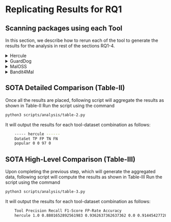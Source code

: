 # Replicating Results for RQ1

## Scanning packages using each Tool

In this section, we describe how to rerun each of the tool to generate the results for the analysis in 
rest of the sections RQ1-4. 

<details>
  <summary>Hercule</summary> 

### Hercule
We now describe how to reproduce the results for each of the data-set using `Hercule`

#### MalOSS Packages
```bash
python3 scripts/tools/hercule.py /data/maloss/ data-set/maloss
mv /opt/hercule/results /opt/hercule/results-maloss
cp /data/maloss/hercule_result.csv /experiments/hercule-maloss.csv
cp /data/maloss/rule_contribution.csv /experiments/hercule-maloss-rules.csv
```

#### BackStabber Packages
```bash
python3 scripts/tools/hercule.py /data/backstabber/ data-set/backstabber
mv /opt/hercule/results /opt/hercule/results-backstabber
cp /data/backstabber/hercule_result.csv /experiments/hercule-backstabber.csv
cp /data/backstabber/rule_contribution.csv /experiments/hercule-backstabber-rules.csv
```

#### MalRegistry Packages
```bash
python3 scripts/tools/hercule.py /data/malregistry/ data-set/malregistry
mv /opt/hercule/results /opt/hercule/results-malregistry
cp /data/malregistry/hercule_result.csv /experiments/hercule-malregistry.csv
cp /data/malregistry/rule_contribution.csv /experiments/hercule-malregistry-rules.csv
```

#### Popular Packages
```bash
python3 scripts/tools/hercule.py /data/popular/ data-set/popular
mv /opt/hercule/results /opt/hercule/results-popular
cp /data/popular/hercule_result.csv /experiments/hercule-popular.csv
cp /data/popular/rule_contribution.csv /experiments/hercule-popular-rules.csv
```

#### Trusted Packages
```bash
python3 scripts/tools/hercule.py /data/trusted/ data-set/trusted
mv /opt/hercule/results /opt/hercule/results-trusted
cp /data/trusted/hercule_result.csv /experiments/hercule-trusted.csv
cp /data/trusted/rule_contribution.csv /experiments/hercule-trusted-rules.csv
```

</details>


<details>
  <summary>GuardDog</summary> 

### GuardDog
We now describe how to reproduce the results for each of the data-set using `guarddog`

#### MalOSS Packages
```bash
python3 scripts/tools/guarddog.py /data/maloss/ data-set/maloss
cp /data/maloss/guarddog_result.csv /experiments/guarddog-maloss.csv
```

#### BackStabber Packages
```bash
python3 scripts/tools/guarddog.py /data/backstabber/ data-set/backstabber
cp /data/backstabber/guarddog_result.csv /experiments/guarddog-backstabber.csv
```

#### MalRegistry Packages
```bash
python3 scripts/tools/guarddog.py /data/malregistry/ data-set/malregistry
cp /data/malregistry/guarddog_result.csv /experiments/guarddog-malregistry.csv
```

#### Popular Packages
```bash
python3 scripts/tools/guarddog.py /data/popular/ data-set/popular
cp /data/popular/guarddog_result.csv /experiments/guarddog-popular.csv
```

#### Trusted Packages
```bash
python3 scripts/tools/guarddog.py /data/trusted/ data-set/trusted
cp /data/trusted/guarddog_result.csv /experiments/guarddog-trusted.csv
```

</details>


<details>
  <summary>MalOSS</summary> 

### MalOSS
We now describe how to reproduce the results for each of the data-set using `maloss`

#### MalOSS Packages
```bash
python3 scripts/tools/maloss.py /data/maloss/ data-set/maloss
cp /data/maloss/maloss_result.csv /experiments/maloss-maloss.csv
```

#### BackStabber Packages
```bash
python3 scripts/tools/maloss.py /data/backstabber/ data-set/backstabber
cp /data/backstabber/maloss_result.csv /experiments/maloss-backstabber.csv
```

#### MalRegistry Packages
```bash
python3 scripts/tools/maloss.py /data/malregistry/ data-set/malregistry
cp /data/malregistry/maloss_result.csv /experiments/maloss-malregistry.csv
```

#### Popular Packages
```bash
python3 scripts/tools/maloss.py /data/popular/ data-set/popular
cp /data/popular/maloss_result.csv /experiments/maloss-popular.csv
```

#### Trusted Packages
```bash
python3 scripts/tools/maloss.py /data/trusted/ data-set/trusted
cp /data/trusted/maloss_result.csv /experiments/maloss-trusted.csv
```

</details>

<details>
  <summary>Bandit4Mal</summary> 

### Bandit4Mal
We now describe how to reproduce the results for each of the data-set using `bandit4mal`

#### MalOSS Packages
```bash
python3 scripts/tools/bandit.py /data/maloss/ data-set/maloss
mv /opt/hercule/results /opt/hercule/bandit-maloss
cp /data/maloss/bandit_result.csv /experiments/bandit-maloss.csv
```

#### BackStabber Packages
```bash
python3 scripts/tools/bandit.py /data/backstabber/ data-set/backstabber
mv /opt/hercule/results /opt/hercule/bandit-backstabber
cp /data/backstabber/bandit_result.csv /experiments/bandit-backstabber.csv
```

#### MalRegistry Packages
```bash
python3 scripts/tools/bandit.py /data/malregistry/ data-set/malregistry
mv /opt/hercule/results /opt/hercule/bandit-malregistry
cp /data/malregistry/bandit_result.csv /experiments/bandit-malregistry.csv
```

#### Popular Packages
```bash
python3 scripts/tools/bandit.py /data/popular/ data-set/popular
mv /opt/hercule/results /opt/hercule/bandit-popular
cp /data/popular/bandit_result.csv /experiments/bandit-popular.csv
```

#### Trusted Packages
```bash
python3 scripts/tools/bandit.py /data/trusted/ data-set/trusted
mv /opt/hercule/results /opt/hercule/bandit-trusted
cp /data/trusted/bandit_result.csv /experiments/bandit-trusted.csv
```

</details>


## SOTA Detailed Comparison (Table-II)
Once all the results are placed, following script will aggregate the results as shown in Table-II
Run the script using the command
```bash
python3 scripts/analysis/table-2.py
```
It will output the results for each tool-dataset combination as follows:
```bash
    ----- hercule ------
    DataSet TP FP TN FN
    popular 0 0 97 0

```

## SOTA High-Level Comparison (Table-III)
Upon completing the previous step, which will generate the aggregated data, following script will compute the results as shown in Table-III
Run the script using the command
```bash
python3 scripts/analysis/table-3.py
```
It will output the results for each tool-dataset combination as follows:
```bash
    Tool Precision Recall F1-Score FP-Rate Accuracy
    hercule 1.0 0.8801652892561983 0.9362637362637362 0.0 0.9144542772861357
```

